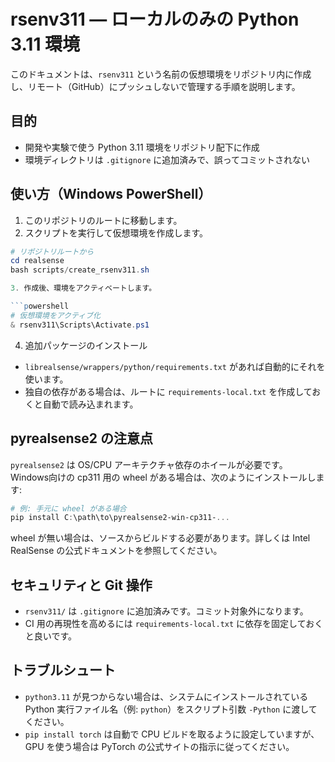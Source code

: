 # rsenv311 — ローカルのみの Python 3.11 環境

このドキュメントは、`rsenv311` という名前の仮想環境をリポジトリ内に作成し、リモート（GitHub）にプッシュしないで管理する手順を説明します。

## 目的

- 開発や実験で使う Python 3.11 環境をリポジトリ配下に作成
- 環境ディレクトリは `.gitignore` に追加済みで、誤ってコミットされない

## 使い方（Windows PowerShell）

1. このリポジトリのルートに移動します。
2. スクリプトを実行して仮想環境を作成します。

```powershell
# リポジトリルートから
cd realsense
bash scripts/create_rsenv311.sh

3. 作成後、環境をアクティベートします。

```powershell
# 仮想環境をアクティブ化
& rsenv311\Scripts\Activate.ps1
```

4. 追加パッケージのインストール

- `librealsense/wrappers/python/requirements.txt` があれば自動的にそれを使います。
- 独自の依存がある場合は、ルートに `requirements-local.txt` を作成しておくと自動で読み込まれます。

## pyrealsense2 の注意点

`pyrealsense2` は OS/CPU アーキテクチャ依存のホイールが必要です。Windows向けの cp311 用の wheel がある場合は、次のようにインストールします:

```powershell
# 例: 手元に wheel がある場合
pip install C:\path\to\pyrealsense2‑win‑cp311‑...
```

wheel が無い場合は、ソースからビルドする必要があります。詳しくは Intel RealSense の公式ドキュメントを参照してください。

## セキュリティと Git 操作

- `rsenv311/` は `.gitignore` に追加済みです。コミット対象外になります。
- CI 用の再現性を高めるには `requirements-local.txt` に依存を固定しておくと良いです。

## トラブルシュート

- `python3.11` が見つからない場合は、システムにインストールされている Python 実行ファイル名（例: `python`）をスクリプト引数 `-Python` に渡してください。
- `pip install torch` は自動で CPU ビルドを取るように設定していますが、GPU を使う場合は PyTorch の公式サイトの指示に従ってください。
